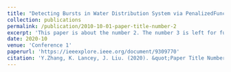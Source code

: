 ```yaml
---
title: "Detecting Bursts in Water Distribution System via PenalizedFunctional Decomposition"
collection: publications
permalink: /publication/2010-10-01-paper-title-number-2
excerpt: 'This paper is about the number 2. The number 3 is left for future work.'
date: 2020-10
venue: 'Conference 1'
paperurl: 'https://ieeexplore.ieee.org/document/9309770'
citation: 'Y.Zhang, K. Lancey, J. Liu. (2020). &quot;Paper Title Number 2.&quot; <i>Journal 1</i>. 1(2).'
---
```

